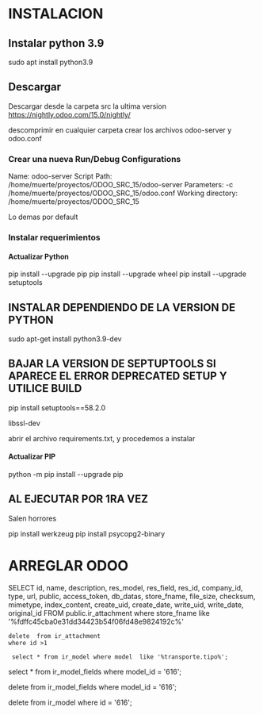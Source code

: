# INSTALACION

## Instalar python 3.9

sudo apt install python3.9
## Descargar 

Descargar desde la carpeta src la ultima version
https://nightly.odoo.com/15.0/nightly/

descomprimir en cualquier carpeta
crear los archivos odoo-server y odoo.conf

### Crear una nueva Run/Debug Configurations
Name: odoo-server
Script Path:  /home/muerte/proyectos/ODOO_SRC_15/odoo-server
Parameters:   -c /home/muerte/proyectos/ODOO_SRC_15/odoo.conf
Working directory:  /home/muerte/proyectos/ODOO_SRC_15

Lo demas por default


### Instalar requerimientos
#### Actualizar Python
pip install --upgrade pip
pip install --upgrade wheel
pip install --upgrade setuptools

## INSTALAR DEPENDIENDO DE LA VERSION DE PYTHON
sudo apt-get install python3.9-dev

## BAJAR LA VERSION DE SEPTUPTOOLS SI APARECE EL ERROR DEPRECATED SETUP Y UTILICE BUILD
pip install setuptools==58.2.0


libssl-dev

abrir el archivo requirements.txt, y procedemos a instalar

#### Actualizar PIP
python -m pip install --upgrade pip

## AL EJECUTAR POR 1RA VEZ
Salen horrores

pip install werkzeug
pip install psycopg2-binary


# ARREGLAR ODOO

SELECT id, name, description, res_model, res_field, res_id, company_id, type, url, public, access_token, db_datas, store_fname, file_size, checksum, mimetype, index_content, create_uid, create_date, write_uid, write_date, original_id
	FROM public.ir_attachment
	where store_fname like '%fdffc45cba0e31dd34423b54f06fd48e9824192c%'
	
	delete  from ir_attachment
	where id >1
	
	 select * from ir_model where model  like '%transporte.tipo%';
select * from ir_model_fields where model_id = '616';

delete from ir_model_fields where model_id = '616';

delete from ir_model where id = '616';
